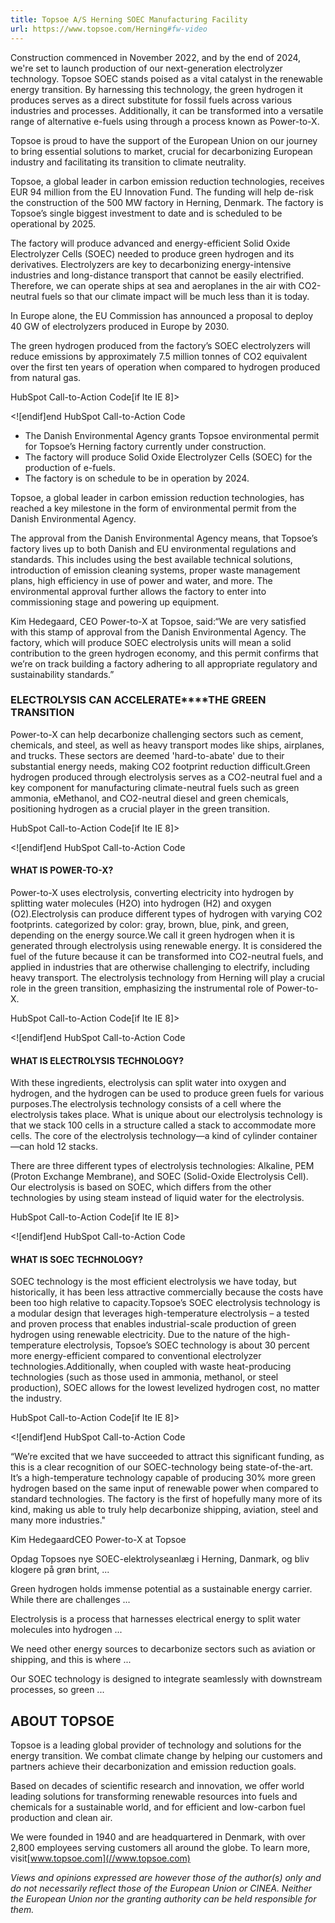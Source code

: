 ```yaml
---
title: Topsoe A/S Herning SOEC Manufacturing Facility
url: https://www.topsoe.com/Herning#fw-video
---
```


Construction commenced in November 2022, and by the end of 2024, we're set to launch production of our next-generation electrolyzer technology. Topsoe SOEC stands poised as a vital catalyst in the renewable energy transition. By harnessing this technology, the green hydrogen it produces serves as a direct substitute for fossil fuels across various industries and processes. Additionally, it can be transformed into a versatile range of alternative e-fuels using through a process known as Power-to-X.

Topsoe is proud to have the support of the European Union on our journey to bring essential solutions to market, crucial for decarbonizing European industry and facilitating its transition to climate neutrality.

Topsoe, a global leader in carbon emission reduction technologies, receives EUR 94 million from the EU Innovation Fund. The funding will help de-risk the construction of the 500 MW factory in Herning, Denmark. The factory is Topsoe’s single biggest investment to date and is scheduled to be operational by 2025.

The factory will produce advanced and energy-efficient Solid Oxide Electrolyzer Cells (SOEC) needed to produce green hydrogen and its derivatives. Electrolyzers are key to decarbonizing energy-intensive industries and long-distance transport that cannot be easily electrified. Therefore, we can operate ships at sea and aeroplanes in the air with CO2-neutral fuels so that our climate impact will be much less than it is today.

In Europe alone, the EU Commission has announced a proposal to deploy 40 GW of electrolyzers produced in Europe by 2030.

The green hydrogen produced from the factory’s SOEC electrolyzers will reduce emissions by approximately 7.5 million tonnes of CO2 equivalent over the first ten years of operation when compared to hydrogen produced from natural gas.

HubSpot Call-to-Action Code[if lte IE 8]><div id="hs-cta-ie-element"></div><![endif][](https://cta-redirect.hubspot.com/cta/redirect/2115834/0657383d-b63f-4ee8-b5d5-d788f777278e)end HubSpot Call-to-Action Code

- The Danish Environmental Agency grants Topsoe environmental permit for Topsoe’s Herning factory currently under construction.
- The factory will produce Solid Oxide Electrolyzer Cells (SOEC) for the production of e-fuels.
- The factory is on schedule to be in operation by 2024.

Topsoe, a global leader in carbon emission reduction technologies, has reached a key milestone in the form of environmental permit from the Danish Environmental Agency.

The approval from the Danish Environmental Agency means, that Topsoe’s factory lives up to both Danish and EU environmental regulations and standards. This includes using the best available technical solutions, introduction of emission cleaning systems, proper waste management plans, high efficiency in use of power and water, and more. The environmental approval further allows the factory to enter into commissioning stage and powering up equipment.

Kim Hedegaard, CEO Power-to-X at Topsoe, said:“We are very satisfied with this stamp of approval from the Danish Environmental Agency. The factory, which will produce SOEC electrolysis units will mean a solid contribution to the green hydrogen economy, and this permit confirms that we’re on track building a factory adhering to all appropriate regulatory and sustainability standards.”

### **ELECTROLYSIS CAN ACCELERATE****THE GREEN TRANSITION**

Power-to-X can help decarbonize challenging sectors such as cement, chemicals, and steel, as well as heavy transport modes like ships, airplanes, and trucks. These sectors are deemed 'hard-to-abate' due to their substantial energy needs, making CO2 footprint reduction difficult.Green hydrogen produced through electrolysis serves as a CO2-neutral fuel and a key component for manufacturing climate-neutral fuels such as green ammonia, eMethanol, and CO2-neutral diesel and green chemicals, positioning hydrogen as a crucial player in the green transition.

HubSpot Call-to-Action Code[if lte IE 8]><div id="hs-cta-ie-element"></div><![endif][](https://cta-redirect.hubspot.com/cta/redirect/2115834/cfa9141a-3498-4d8e-a447-964114ea13fa)end HubSpot Call-to-Action Code

#### WHAT IS POWER-TO-X?

Power-to-X uses electrolysis, converting electricity into hydrogen by splitting water molecules (H2O) into hydrogen (H2) and oxygen (O2).Electrolysis can produce different types of hydrogen with varying CO2 footprints. categorized by color: gray, brown, blue, pink, and green, depending on the energy source.We call it green hydrogen when it is generated through electrolysis using renewable energy. It is considered the fuel of the future because it can be transformed into CO2-neutral fuels, and applied in industries that are otherwise challenging to electrify, including heavy transport. The electrolysis technology from Herning will play a crucial role in the green transition, emphasizing the instrumental role of Power-to-X.

HubSpot Call-to-Action Code[if lte IE 8]><div id="hs-cta-ie-element"></div><![endif][](https://cta-redirect.hubspot.com/cta/redirect/2115834/cfa9141a-3498-4d8e-a447-964114ea13fa)end HubSpot Call-to-Action Code

#### **WHAT IS ELECTROLYSIS TECHNOLOGY?**

With these ingredients, electrolysis can split water into oxygen and hydrogen, and the hydrogen can be used to produce green fuels for various purposes.The electrolysis technology consists of a cell where the electrolysis takes place. What is unique about our electrolysis technology is that we stack 100 cells in a structure called a stack to accommodate more cells. The core of the electrolysis technology—a kind of cylinder container—can hold 12 stacks.

There are three different types of electrolysis technologies: Alkaline, PEM (Proton Exchange Membrane), and SOEC (Solid-Oxide Electrolysis Cell). Our electrolysis is based on SOEC, which differs from the other technologies by using steam instead of liquid water for the electrolysis.

HubSpot Call-to-Action Code[if lte IE 8]><div id="hs-cta-ie-element"></div><![endif][](https://cta-redirect.hubspot.com/cta/redirect/2115834/5ee6f24a-62c8-42cb-9d6f-21d35a9c1fd5)end HubSpot Call-to-Action Code

#### WHAT IS SOEC TECHNOLOGY?

SOEC technology is the most efficient electrolysis we have today, but historically, it has been less attractive commercially because the costs have been too high relative to capacity.Topsoe’s SOEC electrolysis technology is a modular design that leverages high-temperature electrolysis – a tested and proven process that enables industrial-scale production of green hydrogen using renewable electricity. Due to the nature of the high-temperature electrolysis, Topsoe’s SOEC technology is about 30 percent more energy-efficient compared to conventional electrolyzer technologies.Additionally, when coupled with waste heat-producing technologies (such as those used in ammonia, methanol, or steel production), SOEC allows for the lowest levelized hydrogen cost, no matter the industry.

HubSpot Call-to-Action Code[if lte IE 8]><div id="hs-cta-ie-element"></div><![endif][](https://cta-redirect.hubspot.com/cta/redirect/2115834/d69fb332-c24d-4de3-8051-13df79cdedd4)end HubSpot Call-to-Action Code

“We’re excited that we have succeeded to attract this significant funding, as this is a clear recognition of our SOEC-technology being state-of-the-art. It’s a high-temperature technology capable of producing 30% more green hydrogen based on the same input of renewable power when compared to standard technologies. The factory is the first of hopefully many more of its kind, making us able to truly help decarbonize shipping, aviation, steel and many more industries."

Kim HedegaardCEO Power-to-X at Topsoe

Opdag Topsoes nye SOEC-elektrolyseanlæg i Herning, Danmark, og bliv klogere på grøn brint, ...

Green hydrogen holds immense potential as a sustainable energy carrier. While there are challenges ...

Electrolysis is a process that harnesses electrical energy to split water molecules into hydrogen ...

We need other energy sources to decarbonize sectors such as aviation or shipping, and this is where ...

Our SOEC technology is designed to integrate seamlessly with downstream processes, so green ...

## ABOUT TOPSOE

Topsoe is a leading global provider of technology and solutions for the energy transition. We combat climate change by helping our customers and partners achieve their decarbonization and emission reduction goals.

Based on decades of scientific research and innovation, we offer world leading solutions for transforming renewable resources into fuels and chemicals for a sustainable world, and for efficient and low-carbon fuel production and clean air.

We were founded in 1940 and are headquartered in Denmark, with over 2,800 employees serving customers all around the globe. To learn more, visit[www.topsoe.com](//www.topsoe.com)

*Views and opinions expressed are however those of the author(s) only and do not necessarily reflect those of the European Union or CINEA. Neither the European Union nor the granting authority can be held responsible for them.*